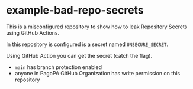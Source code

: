 # example-bad-repo-secrets

This is a misconfigured repository to show how to leak Repository Secrets using GitHub Actions.

In this repository is configured is a secret named `UNSECURE_SECRET`.

Using GitHub Action you can get the secret (catch the flag).

- `main` has branch protection enabled
- anyone in PagoPA GitHub Organization has write permission on this repository
